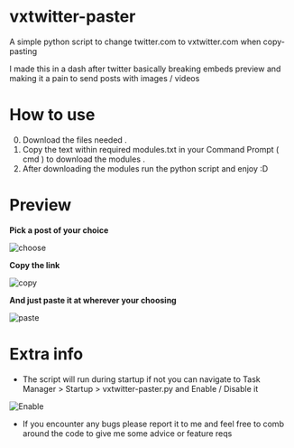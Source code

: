# vxtwitter-paster
A simple python script to change twitter.com to vxtwitter.com when copy-pasting
[^1]:
I made this in a dash after twitter basically breaking embeds preview and making it a pain to send posts with images / videos  

# How to use
0. Download the files needed .
1. Copy the text within required modules.txt in your Command Prompt ( cmd ) to download the modules .
2. After downloading the modules run the python script and enjoy :D

# Preview
**Pick a post of your choice**
[^1]:
![choose](https://cdn.discordapp.com/attachments/518291109600821255/1124635993320980610/image.png)
[^2]:

**Copy the link**
[^1]:
![copy](https://cdn.discordapp.com/attachments/518291109600821255/1124636121230483536/image.png)
[^2]:

**And just paste it at wherever your choosing**
[^1]:
![paste](https://cdn.discordapp.com/attachments/518291109600821255/1124636653684785283/image.png)
[^2]:

# Extra info 
- The script will run during startup if not you can navigate to Task Manager > Startup > vxtwitter-paster.py and Enable / Disable it
[^1]:
![Enable](https://cdn.discordapp.com/attachments/518291109600821255/1124633420803354664/image.png)
[^2]:

- If you encounter any bugs please report it to me and feel free to comb around the code to give me some advice or feature reqs
